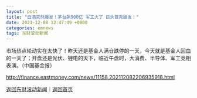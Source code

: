 ```yaml
---
layout: post
title: "白酒突然爆发！茅台飙900亿 军工火了 巨头首秀破发！"
date: 2021-12-08 12:47:49 +0800
categories: emnews
tags: 东财滚动新闻
---
```


市场热点轮动实在太快了！昨天还是基金人满仓跌停的一天，今天就是基金人回血的一天了；开盘还是光伏、锂电的天下，临近午盘时，大消费、半导体、军工竞相表演。（中国基金报）

<http://finance.eastmoney.com/news/11158,202112082206935918.html>

[返回东财滚动新闻](//finews.withounder.com/emnews/)｜[返回首页](//finews.withounder.com/)